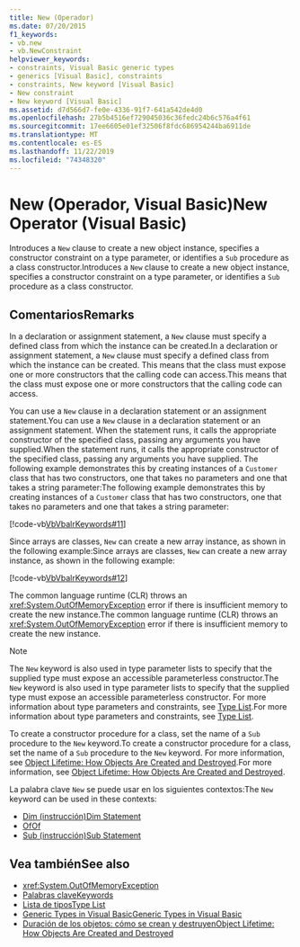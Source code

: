 ```yaml
---
title: New (Operador)
ms.date: 07/20/2015
f1_keywords:
- vb.new
- vb.NewConstraint
helpviewer_keywords:
- constraints, Visual Basic generic types
- generics [Visual Basic], constraints
- constraints, New keyword [Visual Basic]
- New constraint
- New keyword [Visual Basic]
ms.assetid: d7d566d7-fe0e-4336-91f7-641a542de4d0
ms.openlocfilehash: 27b5b4516ef729045036c36fedc24b6c576a4f61
ms.sourcegitcommit: 17ee6605e01ef32506f8fdc686954244ba6911de
ms.translationtype: MT
ms.contentlocale: es-ES
ms.lasthandoff: 11/22/2019
ms.locfileid: "74348320"
---
```

# <a name="new-operator-visual-basic"></a><span data-ttu-id="495b8-102">New (Operador, Visual Basic)</span><span class="sxs-lookup"><span data-stu-id="495b8-102">New Operator (Visual Basic)</span></span>

<span data-ttu-id="495b8-103">Introduces a `New` clause to create a new object instance, specifies a constructor constraint on a type parameter, or identifies a `Sub` procedure as a class constructor.</span><span class="sxs-lookup"><span data-stu-id="495b8-103">Introduces a `New` clause to create a new object instance, specifies a constructor constraint on a type parameter, or identifies a `Sub` procedure as a class constructor.</span></span>

## <a name="remarks"></a><span data-ttu-id="495b8-104">Comentarios</span><span class="sxs-lookup"><span data-stu-id="495b8-104">Remarks</span></span>

<span data-ttu-id="495b8-105">In a declaration or assignment statement, a `New` clause must specify a defined class from which the instance can be created.</span><span class="sxs-lookup"><span data-stu-id="495b8-105">In a declaration or assignment statement, a `New` clause must specify a defined class from which the instance can be created.</span></span> <span data-ttu-id="495b8-106">This means that the class must expose one or more constructors that the calling code can access.</span><span class="sxs-lookup"><span data-stu-id="495b8-106">This means that the class must expose one or more constructors that the calling code can access.</span></span>

<span data-ttu-id="495b8-107">You can use a `New` clause in a declaration statement or an assignment statement.</span><span class="sxs-lookup"><span data-stu-id="495b8-107">You can use a `New` clause in a declaration statement or an assignment statement.</span></span> <span data-ttu-id="495b8-108">When the statement runs, it calls the appropriate constructor of the specified class, passing any arguments you have supplied.</span><span class="sxs-lookup"><span data-stu-id="495b8-108">When the statement runs, it calls the appropriate constructor of the specified class, passing any arguments you have supplied.</span></span> <span data-ttu-id="495b8-109">The following example demonstrates this by creating instances of a `Customer` class that has two constructors, one that takes no parameters and one that takes a string parameter:</span><span class="sxs-lookup"><span data-stu-id="495b8-109">The following example demonstrates this by creating instances of a `Customer` class that has two constructors, one that takes no parameters and one that takes a string parameter:</span></span>

[!code-vb[VbVbalrKeywords#11](~/samples/snippets/visualbasic/VS_Snippets_VBCSharp/VbVbalrKeywords/VB/Class6.vb#11)]

<span data-ttu-id="495b8-110">Since arrays are classes, `New` can create a new array instance, as shown in the following example:</span><span class="sxs-lookup"><span data-stu-id="495b8-110">Since arrays are classes, `New` can create a new array instance, as shown in the following example:</span></span>

[!code-vb[VbVbalrKeywords#12](~/samples/snippets/visualbasic/VS_Snippets_VBCSharp/VbVbalrKeywords/VB/Class6.vb#12)]

<span data-ttu-id="495b8-111">The common language runtime (CLR) throws an <xref:System.OutOfMemoryException> error if there is insufficient memory to create the new instance.</span><span class="sxs-lookup"><span data-stu-id="495b8-111">The common language runtime (CLR) throws an <xref:System.OutOfMemoryException> error if there is insufficient memory to create the new instance.</span></span>

> [!NOTE]
> <span data-ttu-id="495b8-112">The `New` keyword is also used in type parameter lists to specify that the supplied type must expose an accessible parameterless constructor.</span><span class="sxs-lookup"><span data-stu-id="495b8-112">The `New` keyword is also used in type parameter lists to specify that the supplied type must expose an accessible parameterless constructor.</span></span> <span data-ttu-id="495b8-113">For more information about type parameters and constraints, see [Type List](../statements/type-list.md).</span><span class="sxs-lookup"><span data-stu-id="495b8-113">For more information about type parameters and constraints, see [Type List](../statements/type-list.md).</span></span>

<span data-ttu-id="495b8-114">To create a constructor procedure for a class, set the name of a `Sub` procedure to the `New` keyword.</span><span class="sxs-lookup"><span data-stu-id="495b8-114">To create a constructor procedure for a class, set the name of a `Sub` procedure to the `New` keyword.</span></span> <span data-ttu-id="495b8-115">For more information, see [Object Lifetime: How Objects Are Created and Destroyed](../../programming-guide/language-features/objects-and-classes/object-lifetime-how-objects-are-created-and-destroyed.md).</span><span class="sxs-lookup"><span data-stu-id="495b8-115">For more information, see [Object Lifetime: How Objects Are Created and Destroyed](../../programming-guide/language-features/objects-and-classes/object-lifetime-how-objects-are-created-and-destroyed.md).</span></span>

<span data-ttu-id="495b8-116">La palabra clave `New` se puede usar en los siguientes contextos:</span><span class="sxs-lookup"><span data-stu-id="495b8-116">The `New` keyword can be used in these contexts:</span></span>

- [<span data-ttu-id="495b8-117">Dim (instrucción)</span><span class="sxs-lookup"><span data-stu-id="495b8-117">Dim Statement</span></span>](../statements/dim-statement.md)
- [<span data-ttu-id="495b8-118">Of</span><span class="sxs-lookup"><span data-stu-id="495b8-118">Of</span></span>](../statements/of-clause.md)
- [<span data-ttu-id="495b8-119">Sub (instrucción)</span><span class="sxs-lookup"><span data-stu-id="495b8-119">Sub Statement</span></span>](../statements/sub-statement.md)

## <a name="see-also"></a><span data-ttu-id="495b8-120">Vea también</span><span class="sxs-lookup"><span data-stu-id="495b8-120">See also</span></span>

- <xref:System.OutOfMemoryException>
- [<span data-ttu-id="495b8-121">Palabras clave</span><span class="sxs-lookup"><span data-stu-id="495b8-121">Keywords</span></span>](../keywords/index.md)
- [<span data-ttu-id="495b8-122">Lista de tipos</span><span class="sxs-lookup"><span data-stu-id="495b8-122">Type List</span></span>](../statements/type-list.md)
- [<span data-ttu-id="495b8-123">Generic Types in Visual Basic</span><span class="sxs-lookup"><span data-stu-id="495b8-123">Generic Types in Visual Basic</span></span>](../../programming-guide/language-features/data-types/generic-types.md)
- [<span data-ttu-id="495b8-124">Duración de los objetos: cómo se crean y destruyen</span><span class="sxs-lookup"><span data-stu-id="495b8-124">Object Lifetime: How Objects Are Created and Destroyed</span></span>](../../programming-guide/language-features/objects-and-classes/object-lifetime-how-objects-are-created-and-destroyed.md)
